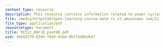 ```yaml
---
content_type: resource
description: This resource contains information related to power cycles.
file: /media/https%3A/open-learning-course-data-rc.s3.amazonaws.com/22-06-engineering-of-nuclear-systems-fall-2010/369ad27982d6f8e065bd0bf33d86d647_MIT22_06F10_pset08.pdf
file_type: application/pdf
resourcetype: Document
title: MIT22_06F10_pset08.pdf
uid: 369ad279-82d6-f8e0-65bd-0bf33d86d647
---
```

